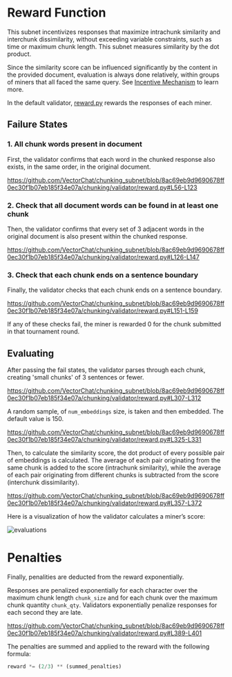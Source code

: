 # Reward Function

This subnet incentivizes responses that maximize intrachunk similarity and interchunk dissimilarity, without exceeding variable constraints, such as time or maximum chunk length. This subnet measures similarity by the dot product.

Since the similarity score can be influenced significantly by the content in the provided document, evaluation is always done relatively, within groups of miners that all faced the same query. See [Incentive Mechanism](./incentive_mechanism.md) to learn more.

In the default validator, [reward.py](../chunking/validator/reward.py) rewards the responses of each miner.

## Failure States

### 1. All chunk words present in document

First, the validator confirms that each word in the chunked response also exists, in the same order, in the original document.

https://github.com/VectorChat/chunking_subnet/blob/8ac69eb9d9690678ff0ec30f1b07eb185f34e07a/chunking/validator/reward.py#L56-L123

### 2. Check that all document words can be found in at least one chunk

Then, the validator confirms that every set of 3 adjacent words in the original document is also present within the chunked response.

https://github.com/VectorChat/chunking_subnet/blob/8ac69eb9d9690678ff0ec30f1b07eb185f34e07a/chunking/validator/reward.py#L126-L147

### 3. Check that each chunk ends on a sentence boundary

Finally, the validator checks that each chunk ends on a sentence boundary.

https://github.com/VectorChat/chunking_subnet/blob/8ac69eb9d9690678ff0ec30f1b07eb185f34e07a/chunking/validator/reward.py#L151-L159

If any of these checks fail, the miner is rewarded 0 for the chunk submitted in that tournament round.

## Evaluating

After passing the fail states, the validator parses through each chunk, creating 'small chunks' of 3 sentences or fewer.

https://github.com/VectorChat/chunking_subnet/blob/8ac69eb9d9690678ff0ec30f1b07eb185f34e07a/chunking/validator/reward.py#L307-L312

A random sample, of `num_embeddings` size, is taken and then embedded. The default value is 150.

https://github.com/VectorChat/chunking_subnet/blob/8ac69eb9d9690678ff0ec30f1b07eb185f34e07a/chunking/validator/reward.py#L325-L331

Then, to calculate the similarity score, the dot product of every possible pair of embeddings is calculated. The average of each pair originating from the same chunk is added to the score (intrachunk similarity), while the average of each pair originating from different chunks is subtracted from the score (interchunk dissimilarity).

https://github.com/VectorChat/chunking_subnet/blob/8ac69eb9d9690678ff0ec30f1b07eb185f34e07a/chunking/validator/reward.py#L357-L372

Here is a visualization of how the validator calculates a miner’s score:

![evaluations](../assets/evaluations.png)

# Penalties

Finally, penalities are deducted from the reward exponentially.

Responses are penalized exponentially for each character over the maximum chunk length `chunk_size` and for each chunk over the maximum chunk quantity `chunk_qty`.
Validators exponentially penalize responses for each second they are late.

https://github.com/VectorChat/chunking_subnet/blob/8ac69eb9d9690678ff0ec30f1b07eb185f34e07a/chunking/validator/reward.py#L389-L401

The penalties are summed and applied to the reward with the following formula:

```python
reward *= (2/3) ** (summed_penalties)
```

